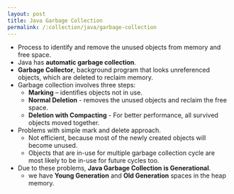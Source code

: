 ```yaml
---
layout: post
title: Java Garbage Collection
permalink: /:collection/java/garbage-collection
---
```


- Process to identify and remove the unused objects from memory and free space. 
- Java has **automatic garbage collection**.
- **Garbage Collector**, background program that looks unreferenced objects, which are deleted to reclaim memory.
- Garbage collection involves three steps:
	- **Marking** – identifies objects not in use.
	- **Normal Deletion** - removes the unused objects and reclaim the free space.
	- **Deletion with Compacting** - For better performance, all survived objects moved together.
- Problems with simple mark and delete approach.
	- Not efficient, because most of the newly created objects will become unused.
	- Objects that are in-use for multiple garbage collection cycle are most likely to be in-use for future cycles too.
- Due to these problems, **Java Garbage Collection is Generational**.
  - we have **Young Generation** and **Old Generation** spaces in the heap memory.

